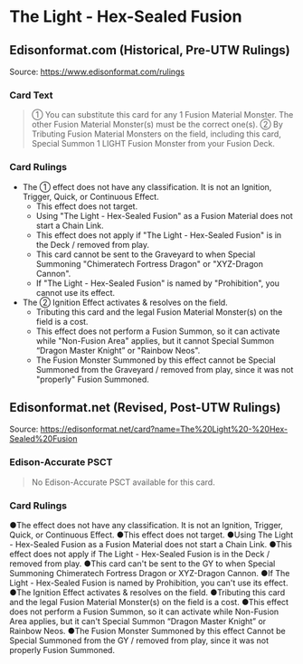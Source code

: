 # The Light - Hex-Sealed Fusion

## Edisonformat.com (Historical, Pre-UTW Rulings)

Source: https://www.edisonformat.com/rulings

### Card Text

> ① You can substitute this card for any 1 Fusion Material Monster. The other Fusion Material Monster(s) must be the correct one(s). ② By Tributing Fusion Material Monsters on the field, including this card, Special Summon 1 LIGHT Fusion Monster from your Fusion Deck.

### Card Rulings

*   The ① effect does not have any classification. It is not an Ignition, Trigger, Quick, or Continuous Effect.
    *   This effect does not target.
    *   Using "The Light - Hex-Sealed Fusion" as a Fusion Material does not start a Chain Link.
    *   This effect does not apply if "The Light - Hex-Sealed Fusion" is in the Deck / removed from play.
    *   This card cannot be sent to the Graveyard to when Special Summoning "Chimeratech Fortress Dragon" or "XYZ-Dragon Cannon".
    *   If "The Light - Hex-Sealed Fusion" is named by "Prohibition", you cannot use its effect.
*   The ② Ignition Effect activates & resolves on the field.
    *   Tributing this card and the legal Fusion Material Monster(s) on the field is a cost.
    *   This effect does not perform a Fusion Summon, so it can activate while "Non-Fusion Area" applies, but it cannot Special Summon “Dragon Master Knight” or "Rainbow Neos".
    *   The Fusion Monster Summoned by this effect cannot be Special Summoned from the Graveyard / removed from play, since it was not "properly" Fusion Summoned.

## Edisonformat.net (Revised, Post-UTW Rulings)

Source: https://edisonformat.net/card?name=The%20Light%20-%20Hex-Sealed%20Fusion

### Edison-Accurate PSCT

> No Edison-Accurate PSCT available for this card.

### Card Rulings

●The effect does not have any classification. It is not an Ignition, Trigger, Quick, or Continuous Effect.
●This effect does not target.
●Using The Light - Hex-Sealed Fusion as a Fusion Material does not start a Chain Link.
●This effect does not apply if The Light - Hex-Sealed Fusion is in the Deck / removed from play.
●This card can't be sent to the GY to when Special Summoning Chimeratech Fortress Dragon or XYZ-Dragon Cannon.
●If The Light - Hex-Sealed Fusion is named by Prohibition, you can't use its effect.
●The Ignition Effect activates & resolves on the field.
●Tributing this card and the legal Fusion Material Monster(s) on the field is a cost.
●This effect does not perform a Fusion Summon, so it can activate while Non-Fusion Area applies, but it can't Special Summon “Dragon Master Knight” or Rainbow Neos.
●The Fusion Monster Summoned by this effect Cannot be Special Summoned from the GY / removed from play, since it was not properly Fusion Summoned.
            